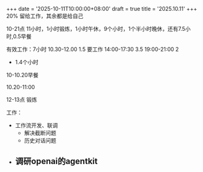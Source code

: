 +++
date = '2025-10-11T10:00:00+08:00'
draft = true
title = '2025.10.11'
+++
20% 留给工作，其余都是给自己

10-21点 11小时，1小时锻炼，1小时午休，9个小时，1个半小时晚休，还有7.5小时,0.5早餐

有效工作：7小时
10.30-12.00 1.5 要工作
14:00-17:30 3.5
19:00-21:00 2 

- 1.4个小时


10-10.20早餐

10.20-11:00

12-13点 锻炼



<!--more-->

工作：
- 工作流开发、联调
  - 解决截断问题
  - 历史对话问题
- 调研openai的agentkit
  - 

